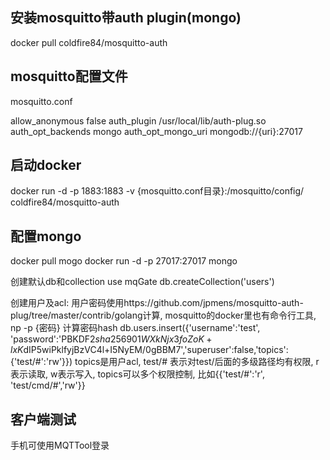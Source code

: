 ## 安装mosquitto带auth plugin(mongo)

docker pull coldfire84/mosquitto-auth

## mosquitto配置文件

mosquitto.conf

allow_anonymous false
auth_plugin /usr/local/lib/auth-plug.so
auth_opt_backends mongo
auth_opt_mongo_uri mongodb://{uri}:27017

## 启动docker

docker run -d -p 1883:1883 -v {mosquitto.conf目录}:/mosquitto/config/ coldfire84/mosquitto-auth

## 配置mongo

docker pull mogo
docker run -d -p 27017:27017 mongo

创建默认db和collection
use mqGate
db.createCollection('users')


创建用户及acl:
用户密码使用https://github.com/jpmens/mosquitto-auth-plug/tree/master/contrib/golang计算, mosquitto的docker里也有命令行工具, np -p {密码} 计算密码hash
db.users.insert({'username':'test', 'password':'PBKDF2$sha256$901$WXkNjx3foZoK+lxK$dIP5wiPklfyjBzVC4l+I5NyEM/0gBBM7','superuser':false,'topics':{'test/#':'rw'}})
topics是用户acl, test/# 表示对test/后面的多级路径均有权限, r表示读取, w表示写入, topics可以多个权限控制, 比如{{'test/#':'r', 'test/cmd/#','rw'}}

## 客户端测试

手机可使用MQTTool登录